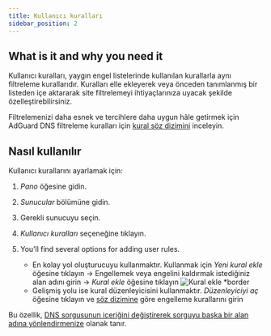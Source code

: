 ```yaml
---
title: Kullanıcı kuralları
sidebar_position: 2
---
```


## What is it and why you need it

Kullanıcı kuralları, yaygın engel listelerinde kullanılan kurallarla aynı filtreleme kurallarıdır. Kuralları elle ekleyerek veya önceden tanımlanmış bir listeden içe aktararak site filtrelemeyi ihtiyaçlarınıza uyacak şekilde özelleştirebilirsiniz.

Filtrelemenizi daha esnek ve tercihlere daha uygun hâle getirmek için AdGuard DNS filtreleme kuralları için [kural söz dizimini](/general/dns-filtering-syntax/) inceleyin.

## Nasıl kullanılır

Kullanıcı kurallarını ayarlamak için:

1. _Pano_ öğesine gidin.

2. _Sunucular_ bölümüne gidin.

3. Gerekli sunucuyu seçin.

4. _Kullanıcı kuralları_ seçeneğine tıklayın.

5. You’ll find several options for adding user rules.

    - En kolay yol oluşturucuyu kullanmaktır. Kullanmak için _Yeni kural ekle_ öğesine tıklayın → Engellemek veya engelini kaldırmak istediğiniz alan adını girin → _Kural ekle_ öğesine tıklayın
        ![Kural ekle \*border](https://cdn.adtidy.org/content/kb/dns/private/new_dns/userrules_step5.png)
    - Gelişmiş yolu ise kural düzenleyicisini kullanmaktır. _Düzenleyiciyi aç_ öğesine tıklayın ve [söz dizimine](/general/dns-filtering-syntax/) göre engelleme kurallarını girin

Bu özellik, [DNS sorgusunun içeriğini değiştirerek sorguyu başka bir alan adına yönlendirmenize](/general/dns-filtering-syntax/#dnsrewrite-modifier) olanak tanır.
